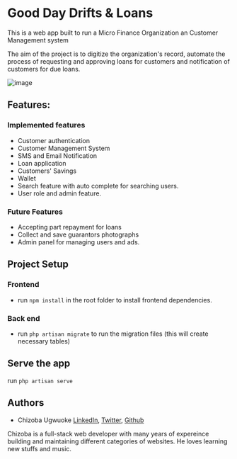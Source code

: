 # Good Day Drifts & Loans

This is a web app built to run a Micro Finance Organization an Customer Management system

The aim of the project is to digitize the organization's record, automate the process of requesting and approving loans for customers and notification of customers for due loans.

![image](https://user-images.githubusercontent.com/11661875/199602365-955f8fc5-89d9-4278-b16f-1b4d2a974bae.png)

## Features:
### Implemented features
- Customer authentication
- Customer Management System
- SMS and Email Notification
- Loan application
- Customers' Savings
- Wallet
- Search feature with auto complete for searching users.
- User role and admin feature.

### Future Features
- Accepting part repayment for loans
- Collect and save guarantors photographs
- Admin panel for managing users and ads.

## Project Setup

### Frontend
- run `npm install` in the root folder to install frontend dependencies.

### Back end
- run `php artisan migrate` to run the migration files (this will create necessary tables)

## Serve the app
run `php artisan serve`

## Authors
- Chizoba Ugwuoke [LinkedIn](https://www.linkedin.com/in/chizoba-u-3a5636224), [Twitter](https://twitter.com/d_upc), [Github](https://github.com/ZOBAM)

Chizoba is a full-stack web developer with many years of expereince building and maintaining different categories of websites. He loves learning new stuffs and music.

